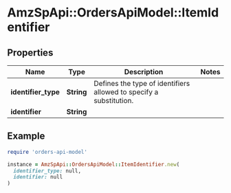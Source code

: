 # AmzSpApi::OrdersApiModel::ItemIdentifier

## Properties

| Name | Type | Description | Notes |
| ---- | ---- | ----------- | ----- |
| **identifier_type** | **String** | Defines the type of identifiers allowed to specify a substitution. |  |
| **identifier** | **String** |  |  |

## Example

```ruby
require 'orders-api-model'

instance = AmzSpApi::OrdersApiModel::ItemIdentifier.new(
  identifier_type: null,
  identifier: null
)
```

